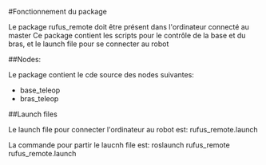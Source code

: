 #Fonctionnement du package

Le package rufus_remote doit être présent dans l'ordinateur connecté au master
Ce package contient les scripts pour le contrôle de la base et du bras, et le launch file pour se connecter au robot

##Nodes:

Le package contient le cde source des nodes suivantes:
- base_teleop
- bras_teleop

##Launch files

Le launch file pour connecter l'ordinateur au robot est:
rufus_remote.launch

La commande pour partir le laucnh file est:
roslaunch rufus_remote rufus_remote.launch